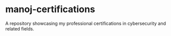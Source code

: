 # manoj-certifications
A repository showcasing my professional certifications in cybersecurity and related fields.
